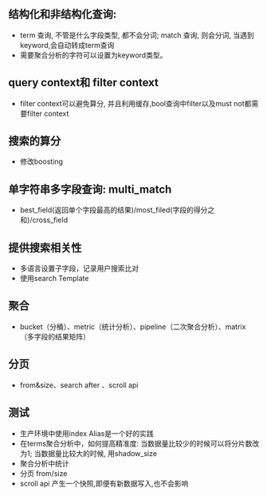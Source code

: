 ## 结构化和非结构化查询:
-  term 查询, 不管是什么字段类型, 都不会分词; match 查询, 则会分词, 当遇到keyword,会自动转成term查询
-  需要聚合分析的字符可以设置为keyword类型。

## query context和 filter context
-  filter context可以避免算分, 并且利用缓存,bool查询中filter以及must not都需要filter context

## 搜索的算分
-  修改boosting

## 单字符串多字段查询: multi_match
-  best_field(返回单个字段最高的结果)/most_filed(字段的得分之和)/cross_field

##  提供搜索相关性
-  多语言设置子字段，记录用户搜索比对
-  使用search Template

## 聚合
-  bucket（分桶）、metric（统计分析）、pipeline（二次聚合分析）、matrix（多字段的结果矩阵）

## 分页
-  from&size、search after 、scroll api

## 测试
-  生产环境中使用index Alias是一个好的实践
-  在terms聚合分析中，如何提高精准度: 当数据量比较少的时候可以将分片数改为1; 当数据量比较大的时候, 用shadow_size
-  聚合分析中统计
-  分页 from/size 
-  scroll api 产生一个快照,即便有新数据写入,也不会影响
